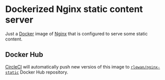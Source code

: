 # Dockerized Nginx static content server

Just a [Docker](https://www.docker.com/) image of [Nginx](https://www.nginx.com/) that is configured to serve some static content.

## Docker Hub

[CircleCI](https://circleci.com/) will automatically push new versios of this image to [`rlewan/nginx-static`](https://cloud.docker.com/u/rlewan/repository/docker/rlewan/nginx-static) Docker Hub repository. 
